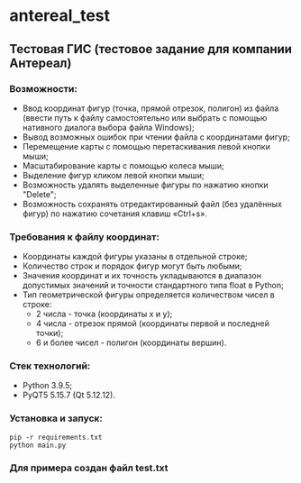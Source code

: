 # antereal_test
## Тестовая ГИС (тестовое задание для компании Антереал)
### Возможности:
  * Ввод координат фигур (точка, прямой отрезок, полигон) из файла (ввести путь к файлу самостоятельно или выбрать с помощью нативного диалога выбора файла Windows);
  * Вывод возможных ошибок при чтении файла с координатами фигур;
  * Перемещение карты с помощью перетаскивания левой кнопки мыши;
  * Масштабирование карты с помощью колеса мыши;
  * Выделение фигур кликом левой кнопки мыши;
  * Возможность удалять выделенные фигуры по нажатию кнопки "Delete";
  * Возможность сохранять отредактированный файл (без удалённых фигур) по нажатию сочетания клавиш «Ctrl+s».
### Требования к файлу координат:
  * Координаты каждой фигуры указаны в отдельной строке;
  * Количество строк и порядок фигур могут быть любыми;
  * Значения координат и их точность укладываются в диапазон допустимых значений и точности стандартного типа float в Python;
  * Тип геометрической фигуры определяется количеством чисел в строке:
    * 2 числа - точка (координаты x и y);
    * 4 числа - отрезок прямой (координаты первой и последней точки);
    * 6 и более чисел - полигон (координаты вершин).
### Стек технологий:
  * Python 3.9.5;
  * PyQT5 5.15.7 (Qt 5.12.12).
### Установка и запуск:
    pip -r requirements.txt
    python main.py

### Для примера создан файл test.txt
